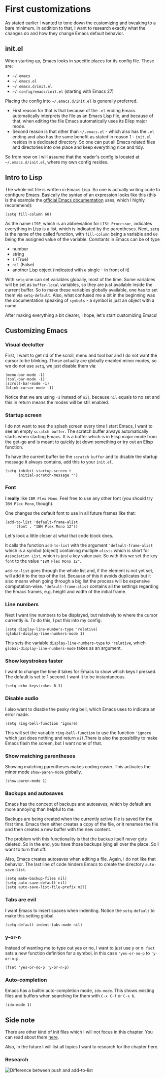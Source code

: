 # First customizations

As stated earlier I wanted to tone down the customizing and tweaking to a bare minimum. In addition to that, I want to research exactly what the changes do and how they change Emacs default behavior.  

## init.el

When starting up, Emacs looks in specific places for its config file. These are:

- `~/.emacs`
- `~/.emacs.el`
- `~/.emacs.d/init.el`
- `~/.config/emacs/init.el` (starting with Emacs 27)  

Placing the config into `~/.emacs.d/init.el` is generally preferred.  

- First reason for that is that because of the `.el` ending Emacs automatically interprets the file as an Emacs Lisp file, and because of that, when editing the file Emacs automatically uses its Elisp major mode.  
- Second reason is that other than `~/.emacs.el` - which also has the `.el` ending and also has the same benefit as stated in reason 1 - `init.el` resides in a dedicated directory. So one can put all Emacs related files and directories into one place and keep everything nice and tidy.

So from now on I will assume that the reader's config is located at `~/.emacs.d/init.el`, where my own config resides.

## Intro to Lisp

The whole init file is written in Emacs Lisp. So one is actually writing code to configure Emacs. Basically the syntax of an expression looks like this (this is the example the [official Emacs documentation](https://www.gnu.org/software/emacs/manual/html_node/emacs/Init-Syntax.html#Init-Syntax) uses, which I highly recommend):

`(setq fill-column 60)`  

As the name `LISP`, which is an abbreviation for `LISt Processor`, indicates everything in Lisp is a list, which is indicated by the parentheses. Next, `setq` is the name of the called function, with `fill-column` being a variable and `60` being the assigned value of the variable. Constants in Emacs can be of type  

- number
- string
- `t` (True)
- `nil` (False)
- another Lisp object (indicated with a single `'` in front of it)

With `setq` one can set variables globally, most of the time. Some variables will be set as `buffer-local` variables, so they are just available inside the current buffer. So to make these variables globally available, one has to set them via `setq-default`. Also, what confused me a bit in the beginning was the documentation speaking of `symbols` - a symbol is just an object with a name. 

After making everything a bit clearer, I hope, let's start customizing Emacs!

## Customizing Emacs

### Visual declutter 

First, I want to get rid of the scroll, menu and tool bar and I do not want the cursor to be blinking. Those actually are globally enabled minor modes, so we do not use `setq`, we just disable them via:   

```
(menu-bar-mode -1)
(tool-bar-mode -1)
(scroll-bar-mode -1)
(blink-cursor-mode -1)
```

Notice that we are using `-1` instead of `nil`, because `nil` equals to no set and this in return means the modes will be still enabled.

### Startup screen

I do not want to see the splash screen every time I start Emacs, I want to see an empty `scratch buffer`. The scratch buffer always automatically starts when starting Emacs. It is a buffer which is in Elisp major mode from the get-go and is meant to quickly jot down something or try out an Elisp function.  

To have the current buffer be the `scratch buffer` and to disable the startup message it always contains, add this to your `init.el`. 

```
(setq inhibit-startup-screen t
      initial-scratch-message "")
```

### Font

I **really** like `IBM Plex Mono`. Feel free to use any other font (you should try `IBM Plex Mono`, though).

One changes the default font to use in all future frames like that:

```
(add-to-list 'default-frame-alist
    '(font . "IBM Plex Mono 12"))
```

Let's look a little closer at what that code block does.

It calls the function `add-to-list` with the argument `'default-frame-alist` which is a symbol (object) containing multiple `alists` which is short for `Association List`, which is just a key value pair. So with this we set the key `font` to the value `"IBM Plex Mono 12"`.

`add-to-list` goes through the whole list and, if the element is not yet set, will add it to the top of the list. Because of this it avoids duplicates but it also means when going through a big list the process will be expensive computation-wise. `'default-frame-alist` contains all the settings regarding the Emacs frames, e.g. height and width of the initial frame. 

### Line numbers

Next I want line numbers to be displayed, but relatively to where the cursor currently is. To do this, I put this into my config:

```
(setq display-line-numbers-type 'relative)
(global-display-line-numbers-mode 1)
```

This sets the variable `display-line-numbers-type` to `'relative`, which `global-display-line-numbers-mode` takes as an argument.  

### Show keystrokes faster  

I want to change the time it takes for Emacs to show which keys I pressed. The default is set to 1 second. I want it to be instantaneous. 

```
(setq echo-keystrokes 0.1)
```

### Disable audio

I also want to disable the pesky ring bell, which Emacs uses to indicate an error made. 

```
(setq ring-bell-function 'ignore)
```

This will set the variable `ring-bell-function` to use the function `'ignore` which just does nothing and return `nil`.There is also the possibility to make Emacs flash the screen, but I want none of that.  

### Show matching parentheses

Showing matching parentheses makes coding easier. This activates the minor mode `show-paren-mode` globally.

```
(show-paren-mode 1)
```

### Backups and autosaves

Emacs has the concept of backups and autosaves, which by default are more annoying than helpful to me. 

Backups are being created when the currently active file is saved for the first time. Emacs then either creates a copy of the file, or it renames the file and then creates a new buffer with the new content. 

The problem with this functionality is that the backup itself never gets deleted. So in the end, you have those backups lying all over the place. So I want to turn that off.

Also, Emacs creates autosaves when editing a file. Again, I do not like that behavior. The last line of code hinders Emacs to create the directory `auto-save-list`.

```
(setq make-backup-files nil)
(setq auto-save-default nil)
(setq auto-save-list-file-prefix nil)
```

### Tabs are evil

I want Emacs to insert spaces when indenting. Notice the `setq-default` to make this setting global.

```
(setq-default indent-tabs-mode nil)
```

### y-or-n
Instead of wanting me to type out yes or no, I want to just use y or n. `fset` sets a new function definition for a symbol, in this case `'yes-or-no-p` to `'y-or-n-p`.

```
(fset 'yes-or-no-p 'y-or-n-p)
```

### Auto-completion

Emacs has a builtin auto-completion mode, `ido-mode`. This shows existing files and buffers when searching for them with `C-x C-f` or `C-x b`.

```
(ido-mode 1)
```

## Side note  

There are other kind of init files which I will not focus in this chapter. You can read about them [here](https://www.gnu.org/software/emacs/manual/html_node/eintr/Site_002dwide-Init.html).  

Also, in the future I will list all topics I want to research for the chapter here.

### Research  

![Difference between push and add-to-list](https://emacs.stackexchange.com/questions/7389/whats-the-difference-between-push-and-add-to-list/7392)
